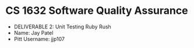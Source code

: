 # CS 1632 Software Quality Assurance
  - DELIVERABLE 2: Unit Testing Ruby Rush
  - Name: Jay Patel
  - Pitt Username: jjp107
